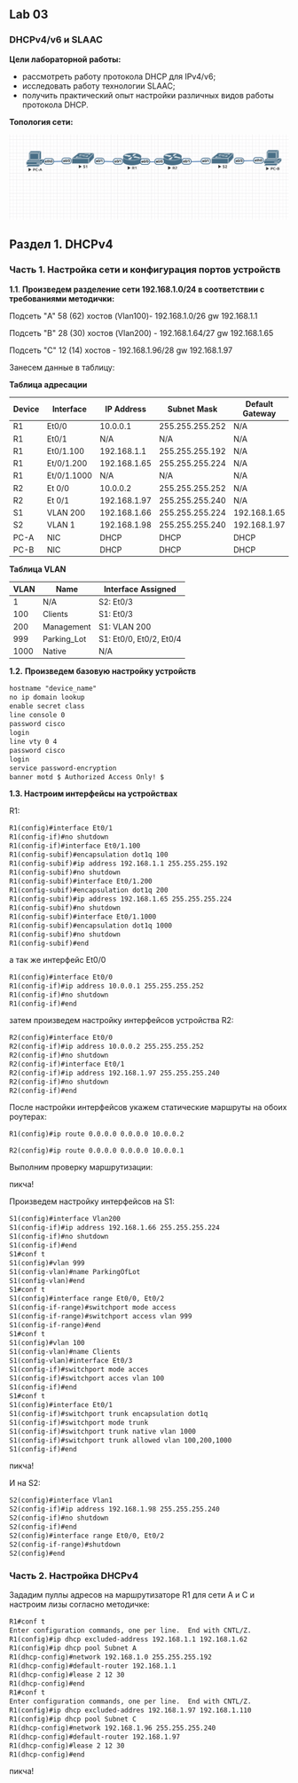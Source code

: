 ## Lab 03

### DHCPv4/v6 и SLAAC

**Цели лабораторной работы:** 

* рассмотреть работу протокола DHCP для IPv4/v6;
* исследовать работу технологии SLAAC;
* получить практический опыт настройки различных видов работы протокола DHCP.

**Топология сети:**

![](https://github.com/IBashlakov/Otus_Network_Engineer_2022/blob/main/lab03/Topology.png?raw=true)

## Раздел 1. DHCPv4

### Часть 1. Настройка сети и конфигурация портов устройств


**1.1**. **Произведем разделение сети 192.168.1.0/24 в соответствии с требованиями методички:**


Подсеть "A" 58 (62) хостов (Vlan100)- 192.168.1.0/26 gw 192.168.1.1

Подсеть "B" 28 (30) хостов (Vlan200) - 192.168.1.64/27 gw 192.168.1.65

Подсеть "C" 12 (14) хостов - 192.168.1.96/28 gw 192.168.1.97

Занесем данные в таблицу:


**Таблица адресации**


| Device | Interface | IP Address |	Subnet Mask |	Default Gateway |
|---|---|---|---|---|
| R1 | Et0/0	 | 10.0.0.1	| 255.255.255.252	| N/A |
| R1 | Et0/1 |	N/A |	N/A |	N/A |
| R1 | Et0/1.100	| 192.168.1.1 |	255.255.255.192 |	N/A |
| R1	| Et/0/1.200	 | 192.168.1.65 | 255.255.255.224 |	N/A |
| R1	| Et/0/1.1000 |	N/A |	N/A |	N/A |
| R2	| Et 0/0 | 10.0.0.2 | 255.255.255.252 | N/A |
| R2	| Et 0/1 | 192.168.1.97 | 255.255.255.240 | N/A |
| S1	| VLAN 200 |	192.168.1.66	| 255.255.255.224 | 192.168.1.65 |
| S2	| VLAN 1 | 192.168.1.98 |	255.255.255.240	| 192.168.1.97 |
| PC-A | NIC | DHCP |	DHCP |	DHCP |
| PC-B | NIC	| DHCP |	DHCP |	DHCP |

**Таблица VLAN**

| VLAN	| Name |	Interface Assigned |
|---|---|---|
| 1	 | N/A | S2: Et0/3 |
| 100	| Clients	| S1: Et0/3 |
| 200 |	Management |	S1: VLAN 200 |
| 999	| Parking_Lot	 | S1: Et0/0, Et0/2, Et0/4 |
| 1000	 | Native | N/A |

**1.2.** **Произведем базовую настройку устройств**


```
hostname "device_name"
no ip domain lookup
enable secret class
line console 0
password cisco
login
line vty 0 4
password cisco
login
service password-encryption
banner motd $ Authorized Access Only! $
```

**1.3. Настроим интерфейсы на устройствах**

R1:

```
R1(config)#interface Et0/1
R1(config-if)#no shutdown
R1(config-if)#interface Et0/1.100
R1(config-subif)#encapsulation dot1q 100
R1(config-subif)#ip address 192.168.1.1 255.255.255.192
R1(config-subif)#no shutdown
R1(config-subif)#interface Et0/1.200
R1(config-subif)#encapsulation dot1q 200
R1(config-subif)#ip address 192.168.1.65 255.255.255.224
R1(config-subif)#no shutdown
R1(config-subif)#interface Et0/1.1000
R1(config-subif)#encapsulation dot1q 1000
R1(config-subif)#no shutdown
R1(config-subif)#end
```
а так же интерфейс Et0/0

```
R1(config)#interface Et0/0
R1(config-if)#ip address 10.0.0.1 255.255.255.252
R1(config-if)#no shutdown
R1(config-if)#end
```
затем произведем настройку интерфейсов устройства R2:

```
R2(config)#interface Et0/0
R2(config-if)#ip address 10.0.0.2 255.255.255.252
R2(config-if)#no shutdown
R2(config-if)#interface Et0/1
R2(config-if)#ip address 192.168.1.97 255.255.255.240
R2(config-if)#no shutdown
R2(config-if)#end
```

После настройки интерфейсов укажем статические маршруты на обоих роутерах:

```
R1(config)#ip route 0.0.0.0 0.0.0.0 10.0.0.2
```

```
R2(config)#ip route 0.0.0.0 0.0.0.0 10.0.0.1
```

Выполним проверку маршрутизации:

пикча!


Произведем настройку интерфейсов на S1:

```
S1(config)#interface Vlan200
S1(config-if)#ip address 192.168.1.66 255.255.255.224
S1(config-if)#no shutdown
S1(config-if)#end
S1#conf t
S1(config)#vlan 999
S1(config-vlan)#name ParkingOfLot
S1(config-vlan)#end
S1#conf t
S1(config)#interface range Et0/0, Et0/2
S1(config-if-range)#switchport mode access
S1(config-if-range)#switchport access vlan 999
S1(config-if-range)#end
S1#conf t
S1(config)#vlan 100
S1(config-vlan)#name Clients
S1(config-vlan)#interface Et0/3
S1(config-if)#switchport mode acces
S1(config-if)#switchport acces vlan 100
S1(config-if)#end
S1#conf t
S1(config)#interface Et0/1
S1(config-if)#switchport trunk encapsulation dot1q
S1(config-if)#switchport mode trunk
S1(config-if)#switchport trunk native vlan 1000
S1(config-if)#switchport trunk allowed vlan 100,200,1000
S1(config-if)#end
```

пикча!

И на S2:

```
S2(config)#interface Vlan1
S2(config-if)#ip address 192.168.1.98 255.255.255.240
S2(config-if)#no shutdown
S2(config-if)#end
S2(config)#interface range Et0/0, Et0/2
S2(config-if-range)#shutdown
S2(config)#end
```
### Часть 2. Настройка DHCPv4 

Зададим пуллы адресов на маршрутизаторе R1 для сети A и C и настроим лизы согласно методичке:


```
R1#conf t
Enter configuration commands, one per line.  End with CNTL/Z.
R1(config)#ip dhcp excluded-address 192.168.1.1 192.168.1.62
R1(config)#ip dhcp pool Subnet A
R1(dhcp-config)#network 192.168.1.0 255.255.255.192
R1(dhcp-config)#default-router 192.168.1.1
R1(dhcp-config)#lease 2 12 30
R1(dhcp-config)#end
R1#conf t
Enter configuration commands, one per line.  End with CNTL/Z.
R1(config)#ip dhcp excluded-addres 192.168.1.97 192.168.1.110
R1(config)#ip dhcp pool Subnet C
R1(dhcp-config)#network 192.168.1.96 255.255.255.240
R1(dhcp-config)#default-router 192.168.1.97
R1(dhcp-config)#lease 2 12 30
R1(dhcp-config)#end
```
пикча!

